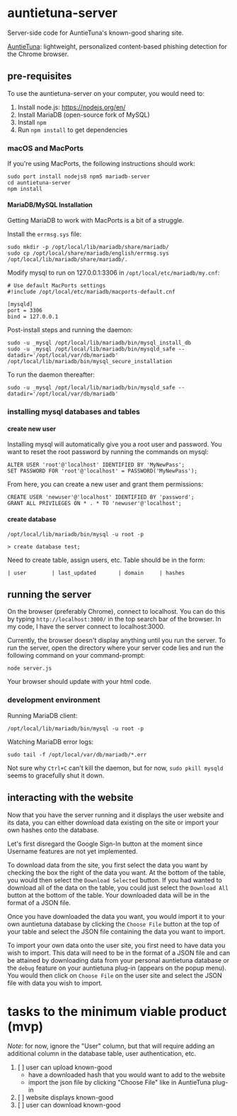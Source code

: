 # auntietuna-server

Server-side code for AuntieTuna's known-good sharing site.

[AuntieTuna](https://github.com/cardi/auntietuna): lightweight,
personalized content-based phishing detection for the Chrome browser.

## pre-requisites
To use the auntietuna-server on your computer, you would need to:

1. Install node.js: https://nodejs.org/en/
2. Install MariaDB (open-source fork of MySQL)
3. Install `npm`
4. Run `npm install` to get dependencies

### macOS and MacPorts

If you're using MacPorts, the following instructions should work:

```
sudo port install nodejs8 npm5 mariadb-server
cd auntietuna-server
npm install
```

#### MariaDB/MySQL Installation

Getting MariaDB to work with MacPorts is a bit of a struggle.

Install the `errmsg.sys` file:

```
sudo mkdir -p /opt/local/lib/mariadb/share/mariadb/
sudo cp /opt/local/share/mariadb/english/errmsg.sys /opt/local/lib/mariadb/share/mariadb/.
```

Modify mysql to run on 127.0.0.1:3306 in `/opt/local/etc/mariadb/my.cnf`:
```
# Use default MacPorts settings
#!include /opt/local/etc/mariadb/macports-default.cnf

[mysqld]
port = 3306
bind = 127.0.0.1
```

Post-install steps and running the daemon:
```
sudo -u _mysql /opt/local/lib/mariadb/bin/mysql_install_db
sudo -u _mysql /opt/local/lib/mariadb/bin/mysqld_safe --datadir='/opt/local/var/db/mariadb'
/opt/local/lib/mariadb/bin/mysql_secure_installation
```

To run the daemon thereafter:
```
sudo -u _mysql /opt/local/lib/mariadb/bin/mysqld_safe --datadir='/opt/local/var/db/mariadb'
```

### installing mysql databases and tables

#### create new user

Installing mysql will automatically give you a root user and password.
You want to reset the root password by running the commands on mysql:

```
ALTER USER 'root'@'localhost' IDENTIFIED BY 'MyNewPass';
SET PASSWORD FOR 'root'@'localhost' = PASSWORD('MyNewPass');
```
From here, you can create a new user and grant them permissions:
```
CREATE USER 'newuser'@'localhost' IDENTIFIED BY 'password';
GRANT ALL PRIVILEGES ON * . * TO 'newuser'@'localhost';
```

#### create database

```
/opt/local/lib/mariadb/bin/mysql -u root -p

> create database test;
```

Need to create table, assign users, etc. Table should be in the form:

```
| user        | last_updated       | domain     | hashes                                                                                                                 
```

## running the server
On the browser (preferably Chrome), connect to localhost. You can do
this by typing `http://localhost:3000/` in the top search bar of the
browser. In my code, I have the server connect to localhost:3000.

Currently, the browser doesn't display anything until you run the
server. To run the server, open the directory where your server code
lies and run the following command on your command-prompt:
```
node server.js
```
Your browser should update with your html code.

### development environment

Running MariaDB client:
```
/opt/local/lib/mariadb/bin/mysql -u root -p
```

Watching MariaDB error logs:
```
sudo tail -f /opt/local/var/db/mariadb/*.err
```

Not sure why `Ctrl+C` can't kill the daemon, but for now, `sudo pkill mysqld`
seems to gracefully shut it down.

## interacting with the website

Now that you have the server running and it displays the user website
and its data, you can either download data existing on the site or
import your own hashes onto the database.

Let's first disregard the Google Sign-In button at the moment since
Username features are not yet implemented.

To download data from the site, you first select the data you want by
checking the box the right of the data you want. At the bottom of the
table, you would then select the `Download Selected` button. If you had
wanted to download all of the data on the table, you could just select
the `Download All` button at the bottom of the table. Your downloaded
data will be in the format of a JSON file.

Once you have downloaded the data you want, you would import it to your
own auntietuna database by clicking the `Choose File` button at the top
of your table and select the JSON file containing the data you want to
import.

To import your own data onto the user site, you first need to have data
you wish to import. This data will need to be in the format of a JSON
file and can be attained by downloading data from your personal
auntietuna database or the `debug` feature on your auntietuna plug-in
(appears on the popup menu). You would then click on `Choose File` on
the user site and select the JSON file with data you wish to import.                                                           

# tasks to the minimum viable product (mvp)

_Note_: for now, ignore the "User" column, but that will require adding
an additional column in the database table, user authentication, etc.

1. [ ] user can upload known-good
   - have a downloaded hash that you would want to add to the website
   - import the json file by clicking "Choose File" like in AuntieTuna plug-in
2. [ ] website displays known-good
3. [ ] user can download known-good
